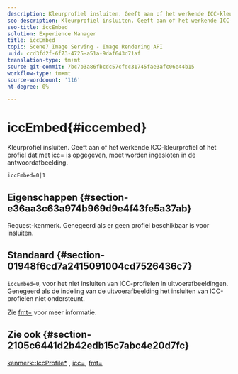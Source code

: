 ```yaml
---
description: Kleurprofiel insluiten. Geeft aan of het werkende ICC-kleurprofiel of het profiel dat met icc= is opgegeven, moet worden ingesloten in de antwoordafbeelding.
seo-description: Kleurprofiel insluiten. Geeft aan of het werkende ICC-kleurprofiel of het profiel dat met icc= is opgegeven, moet worden ingesloten in de antwoordafbeelding.
seo-title: iccEmbed
solution: Experience Manager
title: iccEmbed
topic: Scene7 Image Serving - Image Rendering API
uuid: ccd3fd2f-6f73-4725-a51a-9daf643d71af
translation-type: tm+mt
source-git-commit: 7bc7b3a86fbcdc57cfdc31745fae3afc06e44b15
workflow-type: tm+mt
source-wordcount: '116'
ht-degree: 0%

---
```



# iccEmbed{#iccembed}

Kleurprofiel insluiten. Geeft aan of het werkende ICC-kleurprofiel of het profiel dat met icc= is opgegeven, moet worden ingesloten in de antwoordafbeelding.

`iccEmbed=0|1`

## Eigenschappen {#section-e36aa3c63a974b969d9e4f43fe5a37ab}

Request-kenmerk. Genegeerd als er geen profiel beschikbaar is voor insluiten.

## Standaard {#section-01948f6cd7a2415091004cd7526436c7}

`iccEmbed=0`, voor het niet insluiten van ICC-profielen in uitvoerafbeeldingen. Genegeerd als de indeling van de uitvoerafbeelding het insluiten van ICC-profielen niet ondersteunt.

Zie [fmt=](../../../../../is-api/http-ref/image-serving-api-ref/c-http-protocol-reference/c-command-reference/r-is-http-fmt.md#reference-cdf10043423b45ba9fe15157fb3ae37a) voor meer informatie.

## Zie ook {#section-2105c6441d2b42edb15c7abc4e20d7fc}

[kenmerk::IccProfile*](../../../../../is-api/image-catalog/image-serving-api-ref/c-image-catalog-reference/c-icc-profile-map-reference/c-icc-profile-map-reference.md#concept-57b9148ce55249cd825cb7ee19ed057c) ,  [icc=](../../../../../is-api/http-ref/image-serving-api-ref/c-http-protocol-reference/c-command-reference/r-icc.md#reference-182b5679e21e4df3b4d330535a5a7517),  [fmt=](../../../../../is-api/http-ref/image-serving-api-ref/c-http-protocol-reference/c-command-reference/r-is-http-fmt.md#reference-cdf10043423b45ba9fe15157fb3ae37a)
